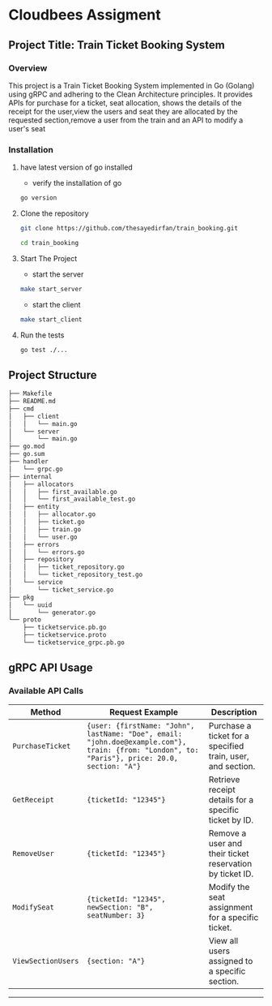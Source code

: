 # Cloudbees Assigment
## Project Title: Train Ticket Booking System
### Overview
This project is a Train Ticket Booking System implemented in Go (Golang) using gRPC and adhering to the Clean Architecture principles. 
It provides APIs for  purchase for a ticket, seat allocation, shows the details of the receipt for the user,view the users and seat they are allocated by the requested section,remove a user from the train and an API to modify a user's seat


### Installation
1. have latest version of go installed
    *  verify the installation of go

    ```bash
    go version
    ```
2. Clone the repository 
    ```bash
    git clone https://github.com/thesayedirfan/train_booking.git

    cd train_booking
    ```
3. Start The Project
    - start the server
    ```bash
    make start_server
    ```
    - start the client
    ```bash
    make start_client
    ```
4. Run the tests
    ```bash
    go test ./...
    ```

## Project Structure

```bash
├── Makefile
├── README.md
├── cmd
│   ├── client
│   │   └── main.go
│   └── server
│       └── main.go
├── go.mod
├── go.sum
├── handler
│   └── grpc.go
├── internal
│   ├── allocators
│   │   ├── first_available.go
│   │   └── first_available_test.go
│   ├── entity
│   │   ├── allocator.go
│   │   ├── ticket.go
│   │   ├── train.go
│   │   └── user.go
│   ├── errors
│   │   └── errors.go
│   ├── repository
│   │   ├── ticket_repository.go
│   │   └── ticket_repository_test.go
│   └── service
│       └── ticket_service.go
├── pkg
│   └── uuid
│       └── generator.go
└── proto
    ├── ticketservice.pb.go
    ├── ticketservice.proto
    └── ticketservice_grpc.pb.go

```


## gRPC API Usage

### Available API Calls

| **Method**          | **Request Example**                                                                                               | **Description**                     |
|----------------------|-------------------------------------------------------------------------------------------------------------------|-------------------------------------|
| `PurchaseTicket`     | ```{user: {firstName: "John", lastName: "Doe", email: "john.doe@example.com"}, train: {from: "London", to: "Paris"}, price: 20.0, section: "A"}``` | Purchase a ticket for a specified train, user, and section. |
| `GetReceipt`         | `{ticketId: "12345"}`                                                                                            | Retrieve receipt details for a specific ticket by ID. |
| `RemoveUser`         | `{ticketId: "12345"}`                                                                                            | Remove a user and their ticket reservation by ticket ID. |
| `ModifySeat`         | `{ticketId: "12345", newSection: "B", seatNumber: 3}`                                                            | Modify the seat assignment for a specific ticket. |
| `ViewSectionUsers`   | `{section: "A"}`                                                                                                 | View all users assigned to a specific section. |

---